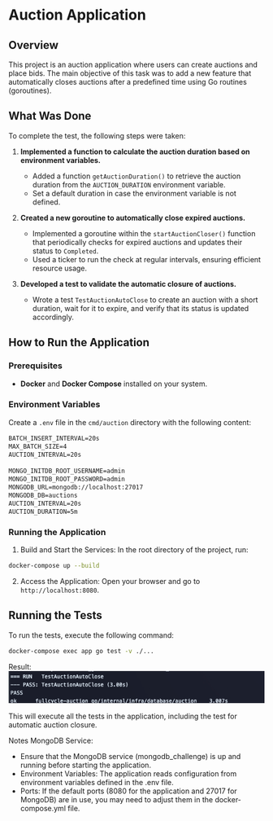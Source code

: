 # Auction Application

## Overview

This project is an auction application where users can create auctions and place bids. The main objective of this task was to add a new feature that automatically closes auctions after a predefined time using Go routines (goroutines).

## What Was Done

To complete the test, the following steps were taken:

1. **Implemented a function to calculate the auction duration based on environment variables.**
    - Added a function `getAuctionDuration()` to retrieve the auction duration from the `AUCTION_DURATION` environment variable.
    - Set a default duration in case the environment variable is not defined.

2. **Created a new goroutine to automatically close expired auctions.**
    - Implemented a goroutine within the `startAuctionCloser()` function that periodically checks for expired auctions and updates their status to `Completed`.
    - Used a ticker to run the check at regular intervals, ensuring efficient resource usage.

3. **Developed a test to validate the automatic closure of auctions.**
    - Wrote a test `TestAuctionAutoClose` to create an auction with a short duration, wait for it to expire, and verify that its status is updated accordingly.

## How to Run the Application

### Prerequisites

- **Docker** and **Docker Compose** installed on your system.

### Environment Variables

Create a `.env` file in the `cmd/auction` directory with the following content:

```env
BATCH_INSERT_INTERVAL=20s
MAX_BATCH_SIZE=4
AUCTION_INTERVAL=20s

MONGO_INITDB_ROOT_USERNAME=admin
MONGO_INITDB_ROOT_PASSWORD=admin
MONGODB_URL=mongodb://localhost:27017
MONGODB_DB=auctions
AUCTION_INTERVAL=20s
AUCTION_DURATION=5m

```

### Running the Application

1. Build and Start the Services: In the root directory of the project, run:

```bash
docker-compose up --build
```

2. Access the Application: Open your browser and go to `http://localhost:8080`.

## Running the Tests

To run the tests, execute the following command:

```bash
docker-compose exec app go test -v ./...
```

Result:  
![img.png](img.png)

This will execute all the tests in the application, including the test for automatic auction closure.

Notes
MongoDB Service: 
- Ensure that the MongoDB service (mongodb_challenge) is up and running before starting the application.
- Environment Variables: The application reads configuration from environment variables defined in the .env file.
- Ports: If the default ports (8080 for the application and 27017 for MongoDB) are in use, you may need to adjust them in the docker-compose.yml file.